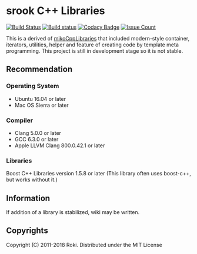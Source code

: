 # srook C++ Libraries
[![Build Status](https://travis-ci.org/falgon/SrookCppLibraries.svg?branch=master)](https://travis-ci.org/falgon/SrookCppLibraries)
[![Build status](https://ci.appveyor.com/api/projects/status/8wlc7re5y7ep581l/branch/master?svg=true)](https://ci.appveyor.com/project/falgon/srookcpplibraries/branch/master)
[![Codacy Badge](https://api.codacy.com/project/badge/Grade/e138c5f89a05455c80113ce55d17f792)](https://www.codacy.com/app/falgon/SrookCppLibraries?utm_source=github.com&amp;utm_medium=referral&amp;utm_content=falgon/SrookCppLibraries&amp;utm_campaign=Badge_Grade)
[![Issue Count](https://codeclimate.com/github/falgon/SrookCppLibraries/badges/issue_count.svg)](https://codeclimate.com/github/falgon/SrookCppLibraries)


This is a derived of [mikoCppLibraries](https://github.com/falgon/mikoCppLibraries) that included modern-style container, iterators, utilities, helper and feature of creating code by template meta programming. This project is still in development stage so it is not stable.

## Recommendation
### Operating System
* Ubuntu 16.04 or later
* Mac OS Sierra or later

### Compiler
* Clang 5.0.0 or later
* GCC 6.3.0 or later
* Apple LLVM Clang 800.0.42.1 or later

### Libraries
Boost C++ Libraries version 1.5.8 or later
(This library often uses boost-c++, but works without it.)

## Information
If addition of a library is stabilized, wiki may be written.

## Copyrights
Copyright (C) 2011-2018 Roki.
Distributed under the MIT License
